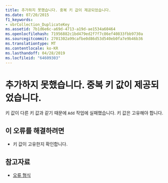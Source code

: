 ```yaml
---
title: 추가하지 못했습니다. 중복 키 값이 제공되었습니다.
ms.date: 07/20/2015
f1_keywords:
- vbrCollection_DuplicateKey
ms.assetid: 7b1d6e6c-a69d-4713-a19d-ae1534a60464
ms.openlocfilehash: 71956882c1bd479ed2f7f7c86ef40833fbb9730a
ms.sourcegitcommit: 2701302a99cafbe0d86d53d540eb0fa7e9b46b36
ms.translationtype: MT
ms.contentlocale: ko-KR
ms.lasthandoff: 04/28/2019
ms.locfileid: "64609303"
---
```

# <a name="add-failed-duplicate-key-value-supplied"></a>추가하지 못했습니다. 중복 키 값이 제공되었습니다.
키 값이 다른 키 값과 같기 때문에 `Add` 작업에 실패했습니다. 키 값은 고유해야 합니다.  
  
## <a name="to-correct-this-error"></a>이 오류를 해결하려면  
  
- 키 값이 고유한지 확인합니다.  
  
## <a name="see-also"></a>참고자료

- [오류 형식](../../visual-basic/programming-guide/language-features/error-types.md)
